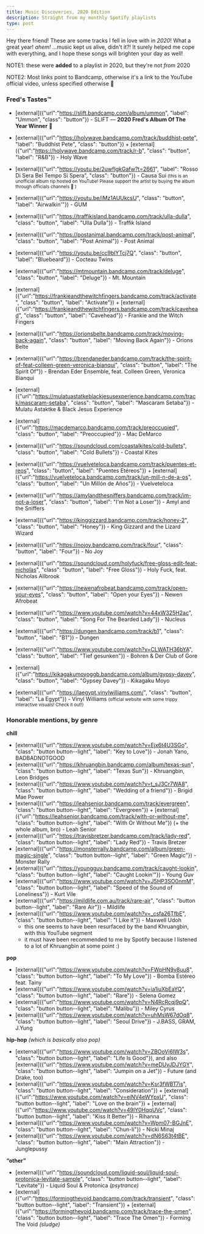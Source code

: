 ```yaml
---
title: Music Discoveries, 2020 Edition
description: Straight from my monthly Spotify playlists
type: post
---
```


Hey there friend! These are some tracks I fell in love with in *2020*! What a great year! _ahem!_ ...music kept us alive, didn't it?! It surely helped me cope with everything, and I hope these songs will brighten your day as well!

NOTE1: these were **added** to a playlist *in* 2020, but they're not *from* 2020

NOTE2: Most links point to Bandcamp, otherwise it's a link to the YouTube official video, unless specified otherwise 🤙

### Fred's Tastes™

* [external]({"url":"https://slift.bandcamp.com/album/ummon", "label": "Ummon", "class": "button"}) - SLIFT — **2020 Fred's Album Of The Year Winner** 🧡
* [external]({"url":"https://holywave.bandcamp.com/track/buddhist-pete", "label": "Buddhist Pete", "class": "button"}) + [external]({"url":"https://holywave.bandcamp.com/track/r-b", "class": "button", "label": "R&B"}) - Holy Wave
* [external]({"url":"https://youtu.be/2uwfIgkGafw?t=2661", "label": "Rosso Di Sera Bel Tempo Si Spera", "class": "button"}) - Causa Sui <small>(this is an unofficial album rip hosted on YouTube! Please support the artist by buying the album through officials channels 🙏 )</small>
* [external]({"url":"https://youtu.be/iMz1AUUkcsU", "class": "button", "label": "Airwalkin'"}) - GUM
* [external]({"url":"https://traffikisland.bandcamp.com/track/ulla-dulla", "class": "button", "label": "Ulla Dulla"}) - Traffik Island
* [external]({"url":"https://postanimal.bandcamp.com/track/post-animal", "class": "button", "label": "Post Animal"}) - Post Animal
* [external]({"url":"https://youtu.be/cc9blYTcj7Q", "class": "button", "label": "Bluebeard"}) - Cocteau Twins
* [external]({"url":"https://mtmountain.bandcamp.com/track/deluge", "class": "button", "label": "Deluge"}) - Mt. Mountain
* [external]({"url":"https://frankieandthewitchfingers.bandcamp.com/track/activate", "class": "button", "label": "Activate"}) + [external]({"url":"https://frankieandthewitchfingers.bandcamp.com/track/cavehead", "class": "button", "label": "Cavehead"}) - Frankie and the Witch Fingers
* [external]({"url":"https://orionsbelte.bandcamp.com/track/moving-back-again", "class": "button", "label": "Moving Back Again"}) - Orions Belte
* [external]({"url":"https://brendaneder.bandcamp.com/track/the-spirit-of-feat-colleen-green-veronica-bianqui", "class": "button", "label": "The Spirit Of"}) - Brendan Eder Ensemble, feat. Colleen Green, Veronica Bianqui
* [external]({"url":"https://mulatuastatkeblackjesusexperience.bandcamp.com/track/mascaram-setaba", "class": "button", "label": "Mascaram Setaba"}) - Mulatu Astaktke & Black Jesus Experience
* [external]({"url":"https://macdemarco.bandcamp.com/track/preoccupied", "class": "button", "label": "Preoccupied"}) - Mac DeMarco
* [external]({"url":"https://soundcloud.com/coastalkites/cold-bullets", "class": "button", "label": "Cold Bullets"}) - Coastal Kites

* [external]({"url":"https://vuelveteloca.bandcamp.com/track/puentes-et-reos", "class": "button", "label": "Puentes Etéreos"}) + [external]({"url":"https://vuelveteloca.bandcamp.com/track/un-mill-n-de-a-os", "class": "button", "label": "Un Millón de Años"}) - Vuelveteloca
* [external]({"url":"https://amylandthesniffers.bandcamp.com/track/im-not-a-loser", "class": "button", "label": "I'm Not a Loser"}) - Amyl and the Sniffers
* [external]({"url":"https://kinggizzard.bandcamp.com/track/honey-2", "class": "button", "label": "Honey"}) - King Gizzard and the Lizard Wizard
* [external]({"url":"https://nojoy.bandcamp.com/track/four", "class": "button", "label": "Four"}) - No Joy
* [external]({"url":"https://soundcloud.com/holyfuck/free-gloss-edit-feat-nicholas", "class": "button", "label": "Free Gloss"}) - Holy Fuck, feat. Nicholas Allbrook
* [external]({"url":"https://newenafrobeat.bandcamp.com/track/open-your-eyes", "class": "button", "label": "Open your Eyes"}) - Newen Afrobeat
* [external]({"url":"https://www.youtube.com/watch?v=44xW325H2ac", "class": "button", "label": "Song For The Bearded Lady"}) - Nucleus
* [external]({"url":"https://dungen.bandcamp.com/track/b1", "class": "button", "label": "B1"}) - Dungen
* [external]({"url":"https://www.youtube.com/watch?v=CLWATH36bYA", "class": "button", "label": "Tief gesunken"}) - Bohren & Der Club of Gore
* [external]({"url":"https://kikagakumoyoggb.bandcamp.com/album/gypsy-davey", "class": "button", "label": "Gypsey Davey"}) - Kikagaku Moyo
* [external]({"url":"https://laegypt.vinylwilliams.com/", "class": "button", "label": "La Egypt"}) - Vinyl Williams <small>(official website with some trippy interactive visuals! Check it out!)</small>

### Honorable mentions, by genre

**chill**

- [external]({"url":"https://www.youtube.com/watch?v=Ejx6t4U3SGo", "class": "button button--light", "label": "Key to Love"}) - Jonah Yano, BADBADNOTGOOD
- [external]({"url":"https://khruangbin.bandcamp.com/album/texas-sun", "class": "button button--light", "label": "Texas Sun"}) - Khruangbin, Leon Bridges
- [external]({"url":"https://www.youtube.com/watch?v=t_sJ3Cr7WA8", "class": "button button--light", "label": "Wedding of a friend"}) - Brigid Mae Power
- [external]({"url":"https://leahsenior.bandcamp.com/track/evergreen", "class": "button button--light", "label": "Evergreen"}) + [external]({"url":"https://leahsenior.bandcamp.com/track/with-or-without-me", "class": "button button--light", "label": "With Or Without Me"}) (+ the whole album, bro) - Leah Senior
- [external]({"url":"https://travisbretzer.bandcamp.com/track/lady-red", "class": "button button--light", "label": "Lady Red"}) - Travis Bretzer
- [external]({"url":"https://monsterrally.bandcamp.com/album/green-magic-single", "class": "button button--light", "label": "Green Magic"}) - Monster Rally
- [external]({"url":"https://youngguv.bandcamp.com/track/caught-lookin", "class": "button button--light", "label": "Caught Lookin'"}) - Young Guv
- [external]({"url":"https://www.youtube.com/watch?v=J5HP3SO0nmM", "class": "button button--light", "label": "Speed of the Sound of Loneliness"}) - Kurt Vile
- [external]({"url":"https://mildlife.com.au/track/rare-air", "class": "button button--light", "label": "Rare Air"}) - Mildlife
- [external]({"url":"https://www.youtube.com/watch?v=_csfa26TfbE", "class": "button button--light", "label": "I Like it"}) - Maxwell Udoh
  - this one seems to have been resurfaced by the band Khruangbin, with this YouTube segment
  - it must have been recommended to me by Spotify because I listened to a lot of Khruangbin at some point :)

**pop**

- [external]({"url":"https://www.youtube.com/watch?v=FWpHN9v8uu8", "class": "button button--light", "label": "To My Love"}) - Bomba Estéreo feat. Tainy
- [external]({"url":"https://www.youtube.com/watch?v=ia1iuXbEaYQ", "class": "button button--light", "label": "Rare"}) - Selena Gomez
- [external]({"url":"https://www.youtube.com/watch?v=N4RcRcqj9pQ", "class": "button button--light", "label": "Malibu"}) - Miley Cyrus
- [external]({"url":"https://www.youtube.com/watch?v=uhMsW67dOq8", "class": "button button--light", "label": "Seoul Drive"}) - J.BASS, GRAM, J.Yung

**hip-hop** _(which is basically also pop)_

- [external]({"url":"https://www.youtube.com/watch?v=ZBOoVj6IW3s", "class": "button button--light", "label": "Life Is Good"}), and also [external]({"url":"https://www.youtube.com/watch?v=meDUvJDJYGY", "class": "button button--light", "label": "Jumpin on a Jet"}) - Future (and Drake, too)
- [external]({"url":"https://www.youtube.com/watch?v=Ksr3fWBT7is", "class": "button button--light", "label": "Consideration"}) + [external]({"url":"https://www.youtube.com/watch?v=eiNV4eWYpxU", "class": "button button--light", "label": "Love on the brain"}) + [external]({"url":"https://www.youtube.com/watch?v=49lY0HqqUVc", "class": "button button--light", "label": "Kiss It Better"}) - Rihanna
- [external]({"url":"https://www.youtube.com/watch?v=Wpm07-BGJnE", "class": "button button--light", "label": "Chun-li"}) - Nicki Minaj
- [external]({"url":"https://www.youtube.com/watch?v=dN6S63t4tBE", "class": "button button--light", "label": "Main Attraction"}) - Junglepussy

**“other”**

- [external]({"url":"https://soundcloud.com/liquid-soul/liquid-soul-protonica-levitate-sample", "class": "button button--light", "label": "Levitate"}) - Liquid Soul & Protonica _(psytrance)_
- [external]({"url":"https://formingthevoid.bandcamp.com/track/transient", "class": "button button--light", "label": "Transient"}) + [external]({"url":"https://formingthevoid.bandcamp.com/track/trace-the-omen", "class": "button button--light", "label": "Trace The Omen"}) - Forming The Void _(sludge)_
